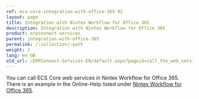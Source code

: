 ```yaml
---
ref: ecs-core-integration-with-office-365-02
layout: page
title: Integration with Nintex Workflow for Office 365
description: Integration with Nintex Workflow for Office 365
product: erpconnect-services
parent: integration-with-office-365
permalink: /:collection/:path
weight: 2
lang: en_GB
old_url: /ERPConnect-Services-EN/default.aspx?pageid=call_the_web_service_in_office365
---
```


You can call ECS Core web services in Nintex Workflow for Office 365. There is an example in the Online-Help listed under [Nintex Workflow for Office 365](https://help.theobald-software.com/en/ecs-core/integration_with_nintex/nintex-workflow-for-office-365).  